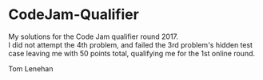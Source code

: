 # CodeJam-Qualifier

My solutions for the Code Jam qualifier round 2017.  
I did not attempt the 4th problem, and failed the 3rd problem's hidden test case leaving me with 50 points total, qualifying me for the 1st online round.

Tom Lenehan
